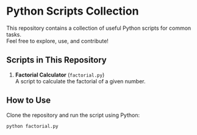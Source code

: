 # Python Scripts Collection  
This repository contains a collection of useful Python scripts for common tasks.  
Feel free to explore, use, and contribute!  

## Scripts in This Repository  
1. **Factorial Calculator** (`factorial.py`)  
   A script to calculate the factorial of a given number.  

## How to Use  
Clone the repository and run the script using Python:  
```bash
python factorial.py
